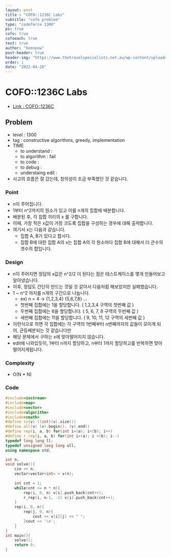 ```yaml
---
layout: post
title : "COFO::1236C Labs"
subtitle: "cofo problem"
type: "codeforce 1300"
ps: true
cofo: true
cofoeach: true
text: true
author: "beenpow"
post-header: true
header-img: "https://www.thetravelspecialists.net.au/wp-content/uploads/2018/03/Polar-bear-w-Cubs-BLOG.jpg"
order: 1
date: "2022-04-28"
---
```

# COFO::1236C Labs
- [Link : COFO::1236C](https://codeforces.com/problemset/problem/1236/C)


## Problem 

- level : 1300
- tag : constructive algorithms, greedy, implementation
- TIME
  - to understand    : 
  - to algorithm     : fail
  - to code          :
  - to debug         :
  - understaing edit : 
- 사고의 흐름은 잘 갔는데, 창의성이 조금 부족했던 것 같습니다.

### Point
- n이 주어집니다.
- 1부터 n^2까지의 원소가 있고 이를 n개의 집합에 배분합니다.
- 배분된 후, 각 집합 끼리의 x 를 구합니다.
- 이때, 가장 작은 x값이 가장 크도록 집합을 구성하는 경우에 대해 출력합니다.
- 여기서 x는 다음과 같습니다.
  - 집합 A, B가 있다고 합시다.
  - 집합 B에 대한 집합 A의 x는 집합 A의 각 원소마다 집합 B에 대해서 더 큰수의 갯수의 합입니다.

### Design
- n이 주어지면 정답의 x값은 n^2/2 이 된다는 점은 테스트케이스를 몇개 만들어보고 알아냈습니다.
- 이후, 정답도 간단히 만드는 것일 것 같아서 다음처럼 해보았지만 실패했습니다.
- 1 ~ n^2 까지를 n개의 구간으로 나눕니다.
  - ex) n = 4 -> {1,2,3,4} {5,6,7,8} ...
  - 첫번째 집합에는 1을 할당합니다. ( 1,2,3,4 구역의 첫번째 값 )
  - 두번째 집합에는 6을 할당합니다. ( 5, 6, 7, 8 구역의 두번째 값 )
  - 세번째 집합에는 11을 할당합니다. ( 9, 10, 11, 12 구역의 세번째 값 )
- 이런식으로 하면 각 집합에는 각 구역의 1번째부터 n번째까지의 값들이 모이게 되어, 균등배분되는 것 같습니다만
- 해당 문제에서 구하는 x에 맞아떨어지지 않습니다.
- edit에 나와있듯이, 1부터 n까지 할당하고, n부터 1까지 할당하고를 반복하면 맞아떨어지게됩니다.

### Complexity
- O(N * N)

### Code

```cpp
#include<iostream>
#include<map>
#include<vector>
#include<algorithm>
#include<cmath>
#define sz(v) ((int)(v).size())
#define all(v) (v).begin(), (v).end()
#define rep(i, a, b) for(int i=(a); i<(b); i++)
#define r_rep(i, a, b) for(int i=(a); i >(b); i--)
typedef long long ll;
typedef unsigned long long ull;
using namespace std;

int n;
void solve(){
    cin >> n;
    vector<vector<int> > v(n);
    
    int cnt = 1;
    while(cnt <= n * n){
        rep(i, 0, n) v[i].push_back(cnt++);
        r_rep(i, n-1, -1) v[i].push_back(cnt++);
    }
    rep(i, 0, n){
        rep(j, 0, n){
            cout << v[i][j] << " ";
        }cout << '\n';
    }
}
int main(){
    solve();
    return 0;
}
```
